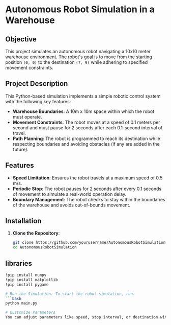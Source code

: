# Autonomous Robot Simulation in a Warehouse

## Objective
This project simulates an autonomous robot navigating a 10x10 meter warehouse environment. The robot's goal is to move from the starting position `(0, 0)` to the destination `(7, 9)` while adhering to specified movement constraints.

## Project Description
This Python-based simulation implements a simple robotic control system with the following key features:
- **Warehouse Boundaries**: A 10m x 10m space within which the robot must operate.
- **Movement Constraints**: The robot moves at a speed of 0.1 meters per second and must pause for 2 seconds after each 0.1-second interval of travel.
- **Path Planning**: The robot is programmed to reach its destination while respecting boundaries and avoiding obstacles (if any are added in the future).

## Features
- **Speed Limitation**: Ensures the robot travels at a maximum speed of 0.5 m/s.
- **Periodic Stop**: The robot pauses for 2 seconds after every 0.1 seconds of movement to simulate a real-world operation delay.
- **Boundary Management**: The robot checks to stay within the boundaries of the warehouse and avoids out-of-bounds movement.
  
## Installation
1. **Clone the Repository**:
   ```bash
   git clone https://github.com/yourusername/AutonomousRobotSimulation.git
   cd AutonomousRobotSimulation

## libraries 
```bash
!pip install numpy
!pip install matplotlib
!pip install pygame

# Run the Simulation: To start the robot simulation, run:
```bash
python main.py

# Customize Parameters
You can adjust parameters like speed, stop interval, or destination within the script to test different scenarios.
